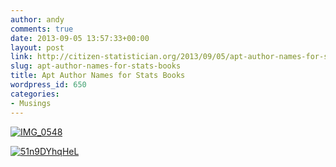 ```yaml
---
author: andy
comments: true
date: 2013-09-05 13:57:33+00:00
layout: post
link: http://citizen-statistician.org/2013/09/05/apt-author-names-for-stats-books/
slug: apt-author-names-for-stats-books
title: Apt Author Names for Stats Books
wordpress_id: 650
categories:
- Musings
---
```


[![IMG_0548](http://citizen-statistician.org/wp-content/uploads/2013/08/IMG_05481.jpg)](http://citizen-statistician.org/wp-content/uploads/2013/08/IMG_05481.jpg)




[![51n9DYhqHeL](http://citizen-statistician.org/wp-content/uploads/2013/08/51n9DYhqHeL.jpg)](http://citizen-statistician.org/wp-content/uploads/2013/08/51n9DYhqHeL.jpg)
